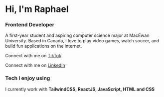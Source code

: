 <!---
raphael-odeareduo19/raphael-odeareduo19 is a ✨ special ✨ repository because its `README.md` (this file) appears on your GitHub profile.
You can click the Preview link to take a look at your changes.
--->
# Hi, I'm Raphael
### Frontend Developer

A first-year student and aspiring computer science major at MacEwan University. Based in Canada, I love to play video games, watch soccer, and build fun applications on the internet.

Connect with me on [TikTok](https://www.tiktok.com/@ralphe_19)

Connect with me on [LinkedIn](https://www.linkedin.com/in/raphael-odeareduo-2a87b0350/)

### Tech I enjoy using
I currently work with **TailwindCSS, ReactJS, JavaScript, HTML and CSS**
